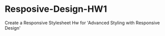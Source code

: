 # Resposive-Design-HW1
Create a Responsive Stylesheet Hw for 'Advanced Styling with Responsive Design'
